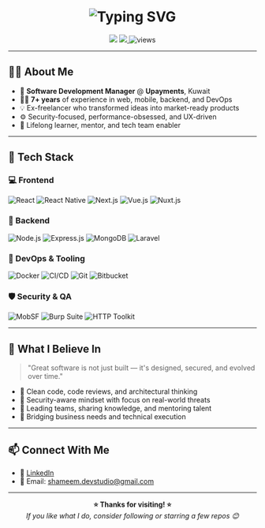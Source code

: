 <h1 align="center">
  <img src="https://readme-typing-svg.demolab.com?font=Fira+Code&size=26&duration=2000&pause=1000&center=true&vCenter=true&width=1000&lines=Hi+I'm+Mohamed+Shameem;Senior+Software+Engineer+%7C+Dev+Manager;Building+Scalable+Web+Apps;Crafting+Mobile+Solutions+with+Security+and+Performance" alt="Typing SVG" />
</h1>


<p align="center">
  <img src="https://img.shields.io/badge/email-shameem.devstudio@gmail.com-red?style=flat-square&logo=gmail" />
  <a href="https://www.linkedin.com/in/engineer-mohamed-shameem/">
    <img src="https://img.shields.io/badge/LinkedIn-Mohamed%20Shameem-0077B5?style=flat-square&logo=linkedin" />
  </a>
  <img src="https://komarev.com/ghpvc/?username=shameemdev&label=Profile%20Views&color=blueviolet&style=flat" alt="views"/>
</p>

---

## 🧑‍💻 About Me

- 🔭 **Software Development Manager** @ **Upayments**, Kuwait  
- 👨‍💻 **7+ years** of experience in web, mobile, backend, and DevOps  
- 💡 Ex-freelancer who transformed ideas into market-ready products  
- ⚙️ Security-focused, performance-obsessed, and UX-driven  
- 🧠 Lifelong learner, mentor, and tech team enabler  

---

## 🧰 Tech Stack

### 💻 Frontend
![React](https://img.shields.io/badge/React-20232A?style=for-the-badge&logo=react)
![React Native](https://img.shields.io/badge/React_Native-20232A?style=for-the-badge&logo=react)
![Next.js](https://img.shields.io/badge/Next.js-black?style=for-the-badge&logo=next.js)
![Vue.js](https://img.shields.io/badge/Vue.js-35495E?style=for-the-badge&logo=vue.js)
![Nuxt.js](https://img.shields.io/badge/Nuxt.js-00DC82?style=for-the-badge&logo=nuxt.js)

### 🔧 Backend
![Node.js](https://img.shields.io/badge/Node.js-339933?style=for-the-badge&logo=node.js)
![Express.js](https://img.shields.io/badge/Express.js-black?style=for-the-badge&logo=express)
![MongoDB](https://img.shields.io/badge/MongoDB-4EA94B?style=for-the-badge&logo=mongodb)
![Laravel](https://img.shields.io/badge/Laravel-E74430?style=for-the-badge&logo=laravel)

### 🐳 DevOps & Tooling
![Docker](https://img.shields.io/badge/Docker-2496ED?style=for-the-badge&logo=docker)
![CI/CD](https://img.shields.io/badge/CI%2FCD-000000?style=for-the-badge&logo=githubactions)
![Git](https://img.shields.io/badge/Git-F05032?style=for-the-badge&logo=git)
![Bitbucket](https://img.shields.io/badge/Bitbucket-2684FF?style=for-the-badge&logo=bitbucket)

### 🛡️ Security & QA
![MobSF](https://img.shields.io/badge/MobSF-000000?style=for-the-badge&logo=mobx)
![Burp Suite](https://img.shields.io/badge/Burp_Suite-FF6F00?style=for-the-badge&logo=protonmail)
![HTTP Toolkit](https://img.shields.io/badge/HTTP_Toolkit-black?style=for-the-badge&logo=fastapi)


---

## 🧠 What I Believe In

> "Great software is not just built — it's designed, secured, and evolved over time."

- 💬 Clean code, code reviews, and architectural thinking  
- 🔐 Security-aware mindset with focus on real-world threats  
- 👥 Leading teams, sharing knowledge, and mentoring talent  
- 🧩 Bridging business needs and technical execution  

---

## 📫 Connect With Me

- 💼 [LinkedIn](https://www.linkedin.com/in/engineer-mohamed-shameem/)
- 📧 Email: shameem.devstudio@gmail.com

---

<p align="center">
  <b>⭐️ Thanks for visiting! ⭐️</b><br>
  <i>If you like what I do, consider following or starring a few repos 😊</i>
</p>
